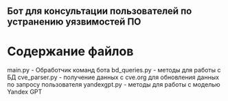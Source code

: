 ## Бот для консультации пользователей по устранению уязвимостей ПО
# Содержание файлов
main.py - Обработчик команд бота
bd_queries.py - методы для работы с БД
cve_parser.py - получение данных с cve.org для обновления данных по запросу пользователя
yandexgpt.py - методы для работы с моделью Yandex GPT
